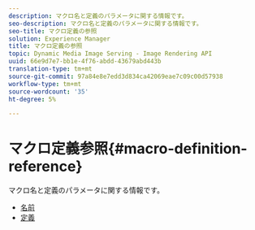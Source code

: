 ```yaml
---
description: マクロ名と定義のパラメータに関する情報です。
seo-description: マクロ名と定義のパラメータに関する情報です。
seo-title: マクロ定義の参照
solution: Experience Manager
title: マクロ定義の参照
topic: Dynamic Media Image Serving - Image Rendering API
uuid: 66e9d7e7-bb1e-4f76-abdd-43679abd443b
translation-type: tm+mt
source-git-commit: 97a84e8e7edd3d834ca42069eae7c09c00d57938
workflow-type: tm+mt
source-wordcount: '35'
ht-degree: 5%

---
```



# マクロ定義参照{#macro-definition-reference}

マクロ名と定義のパラメータに関する情報です。

* [名前](r-name-macro.md)
* [定義](r-definition-macro.md)

